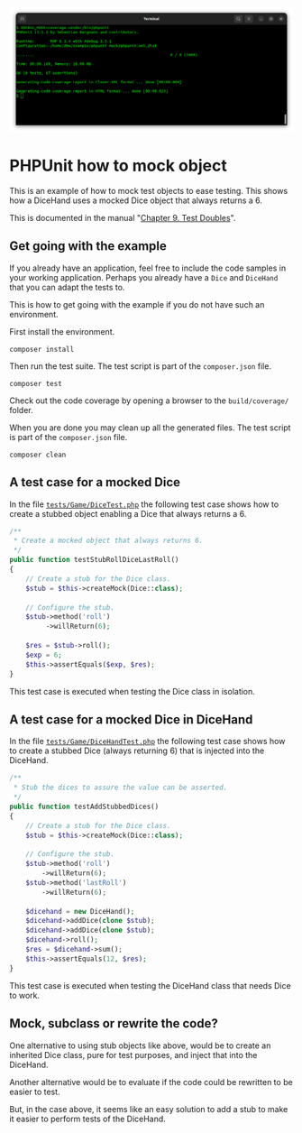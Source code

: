 <!--
---
author: mos
revision:
    "2024-04-23": "(B, mos) Reviewed and included in kmom04, upgrader to PHP82 and phpunit 11."
    "2022-03-27": "(A, mos) First release."
---

-->

![logo](.img/logo.png)

PHPUnit how to mock object
===================================

This is an example of how to mock test objects to ease testing. This shows how a DiceHand uses a mocked Dice object that always returns a 6.

This is documented in the manual "[Chapter 9. Test Doubles](https://docs.phpunit.de/en/11.1/test-doubles.html)".



Get going with the example
-----------------------------------

If you already have an application, feel free to include the code samples in your working application. Perhaps you already have a `Dice` and `DiceHand` that you can adapt the tests to.

This is how to get going with the example if you do not have such an environment.

First install the environment.

```
composer install
```

Then run the test suite. The test script is part of the `composer.json` file.

```
composer test
```

Check out the code coverage by opening a browser to the `build/coverage/` folder.

When you are done you may clean up all the generated files. The test script is part of the `composer.json` file.

```
composer clean
```



A test case for a mocked Dice
-----------------------------------

In the file [`tests/Game/DiceTest.php`](./tests/Game/DiceTest.php) the following test case shows how to create a stubbed object enabling a Dice that always returns a 6.

```php
/**
 * Create a mocked object that always returns 6.
 */
public function testStubRollDiceLastRoll()
{
    // Create a stub for the Dice class.
    $stub = $this->createMock(Dice::class);

    // Configure the stub.
    $stub->method('roll')
         ->willReturn(6);

    $res = $stub->roll();
    $exp = 6;
    $this->assertEquals($exp, $res);
}
```

This test case is executed when testing the Dice class in isolation.



A test case for a mocked Dice in DiceHand
-----------------------------------

In the file [`tests/Game/DiceHandTest.php`](./tests/Game/DiceHandTest.php) the following test case shows how to create a stubbed Dice (always returning 6) that is injected into the DiceHand.

```php
/**
 * Stub the dices to assure the value can be asserted.
 */
public function testAddStubbedDices()
{
    // Create a stub for the Dice class.
    $stub = $this->createMock(Dice::class);

    // Configure the stub.
    $stub->method('roll')
        ->willReturn(6);
    $stub->method('lastRoll')
        ->willReturn(6);

    $dicehand = new DiceHand();
    $dicehand->addDice(clone $stub);
    $dicehand->addDice(clone $stub);
    $dicehand->roll();
    $res = $dicehand->sum();
    $this->assertEquals(12, $res);
}
```

This test case is executed when testing the DiceHand class that needs Dice to work.



Mock, subclass or rewrite the code?
-----------------------------------

One alternative to using stub objects like above, would be to create an inherited Dice class, pure for test purposes, and inject that into the DiceHand.

Another alternative would be to evaluate if the code could be rewritten to be easier to test.

But, in the case above, it seems like an easy solution to add a stub to make it easier to perform tests of the DiceHand.
